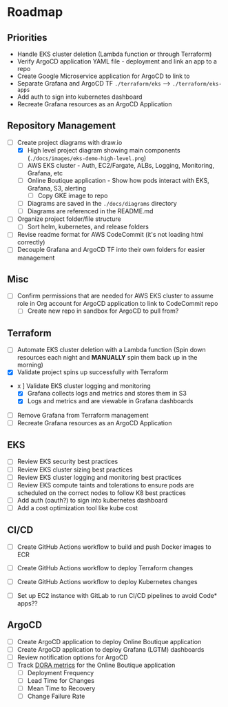 # Roadmap

## Priorities

- Handle EKS cluster deletion (Lambda function or through Terraform)
- Verify ArgoCD application YAML file - deployment and link an app to a repo
- Create Google Microservice application for ArgoCD to link to
- Separate Grafana and ArgoCD TF `./terraform/eks` --> `./terraform/eks-apps`
- Add auth to sign into kubernetes dashboard
- Recreate Grafana resources as an ArgoCD Application

## Repository Management

- [ ] Create project diagrams with draw.io
  - [x] High level project diagram showing main components (`./docs/images/eks-demo-high-level.png`)
  - [ ] AWS EKS cluster - Auth, EC2/Fargate, ALBs, Logging, Monitoring, Grafana, etc
  - [ ] Online Boutique application - Show how pods interact with EKS, Grafana, S3, alerting
    - [ ] Copy GKE image to repo
  - [ ] Diagrams are saved in the `./docs/diagrams` directory
  - [ ] Diagrams are referenced in the README.md
- [ ] Organize project folder/file structure
  - [ ] Sort helm, kubernetes, and release folders
- [ ] Revise readme format for AWS CodeCommit (it's not loading html correctly)
- [ ] Decouple Grafana and ArgoCD TF into their own folders for easier management

## Misc

- [ ] Confirm permissions that are needed for AWS EKS cluster to assume role in Org account for ArgoCD application to link to CodeCommit repo
  - [ ] Create new repo in sandbox for ArgoCD to pull from?

## Terraform

- [ ] Automate EKS cluster deletion with a Lambda function (Spin down resources each night and **MANUALLY** spin them back up in the morning)
- [x] Validate project spins up successfully with Terraform
- x ] Validate EKS cluster logging and monitoring
  - [x] Grafana collects logs and metrics and stores them in S3
  - [x] Logs and metrics and are viewable in Grafana dashboards
- [ ] Remove Grafana from Terraform management
- [ ] Recreate Grafana resources as an ArgoCD Application

## EKS

- [ ] Review EKS security best practices
- [ ] Review EKS cluster sizing best practices
- [ ] Review EKS cluster logging and monitoring best practices
- [ ] Review EKS compute taints and tolerations to ensure pods are scheduled on the correct nodes to follow K8 best practices
- [ ] Add auth (oauth?) to sign into kubernetes dashboard
- [ ] Add a cost optimization tool like kube cost

## CI/CD

- [ ] Create GitHub Actions workflow to build and push Docker images to ECR
- [ ] Create GitHub Actions workflow to deploy Terraform changes
- [ ] Create GitHub Actions workflow to deploy Kubernetes changes

- [ ] Set up EC2 instance with GitLab to run CI/CD pipelines to avoid Code* apps??

## ArgoCD

- [ ] Create ArgoCD application to deploy Online Boutique application
- [ ] Create ArgoCD application to deploy Grafana (LGTM) dashboards
- [ ] Review notification options for ArgoCD
- [ ] Track [DORA metrics](https://thenewstack.io/4-ways-to-measure-your-software-delivery-performance/) for the Online Boutique application
  - [ ] Deployment Frequency
  - [ ] Lead Time for Changes
  - [ ] Mean Time to Recovery
  - [ ] Change Failure Rate
